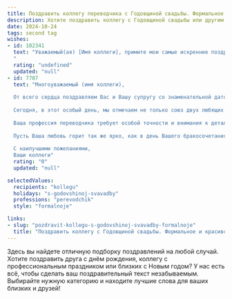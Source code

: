 ```yaml
---
title: Поздравить коллегу переводчика с Годовщиной свадьбы. Формальное и красивое
description: Хотите поздравить коллегу с Годовщиной свадьбы или другим праздником? Наш ИИ создаст незабываемое поздравление, а вы обязательно выделитесь среди других.  
date: 2024-10-24
tags: second tag
wishes:
- id: 102341
  text: "Уважаемый(ая) [Имя коллеги], примите мои самые искренние поздравления с годовщиной Вашей свадьбы! Желаю Вам и Вашей супруге/супругу крепкой любви, семейного благополучия, взаимопонимания и многих счастливых лет вместе. Пусть ваша жизнь будет наполнена радостью, теплом и гармонией.
  "
  rating: "undefined"
  updated: "null"
- id: 7787
  text: "Многоуважаемый (имя коллеги),
  
  От всего сердца поздравляем Вас и Вашу супругу со знаменательной датой - годовщиной Вашей свадьбы!
  
  Сегодня, в этот особый день, мы отмечаем не только союз двух любящих сердец, но и прекрасные итоги Вашей совместной жизни. Вы являетесь примером того, как взаимная поддержка, понимание и любовь делают брак крепким и счастливым.
  
  Ваша профессия переводчика требует особой точности и внимания к деталям. И мы уверены, что эти качества помогли Вам не только в работе, но и в семейной жизни. Вы мастерски находите общий язык между людьми, сглаживая различия и укрепляя отношения.
  
  Пусть Ваша любовь горит так же ярко, как в день Вашего бракосочетания. Пусть Ваша семья растет и крепнет, принося Вам радость и счастье. А Ваш дом всегда будет наполнен гармонией, теплом и взаимным уважением.
  
  С наилучшими пожеланиями,
  Ваши коллеги"
  rating: "0"
  updated: "null"

selectedValues:
  recipients: "kollegu"
  holidays: "s-godovshinoj-svavadby"
  professions: "perevodchik"
  style: "formalnoje"

links:
- slug: "pozdravit-kollegu-s-godovshinoj-svavadby-formalnoje"
  title: "Поздравить коллегу с Годовщиной свадьбы. Формальное и красивое"
---
```


Здесь вы найдете отличную подборку поздравлений на любой случай. 
Хотите поздравить друга с днём рождения, коллегу с профессиональным праздником или близких с Новым годом? У нас есть всё, чтобы сделать ваш поздравительный текст незабываемым. Выбирайте нужную категорию и находите лучшие слова для ваших близких и друзей!
